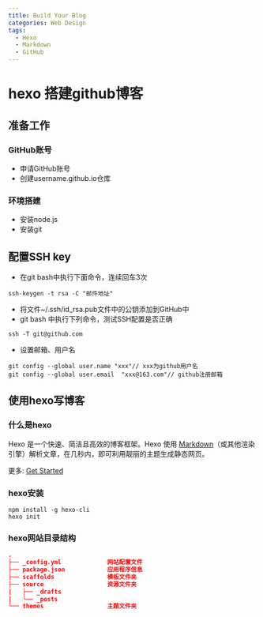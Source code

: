 ```yaml
---
title: Build Your Blog
categories: Web Design
tags:
  - Hexo
  - Markdown
  - GitHub
---
```


# hexo 搭建github博客

## 准备工作

### GitHub账号

* 申请GitHub账号
* 创建username.github.io仓库

### 环境搭建

* 安装node.js
* 安装git

## 配置SSH key

* 在git bash中执行下面命令，连续回车3次

```shell
ssh-keygen -t rsa -C "邮件地址"
```
* 将文件~/.ssh/id\_rsa.pub文件中的公钥添加到GitHub中
* git bash 中执行下列命令，测试SSH配置是否正确

```shell
ssh -T git@github.com
```
* 设置邮箱、用户名

```shell
git config --global user.name "xxx"// xxx为github用户名
git config --global user.email  "xxx@163.com"// github注册邮箱
```
## 使用hexo写博客

### 什么是hexo

Hexo 是一个快速、简洁且高效的博客框架。Hexo 使用 [Markdown](http://daringfireball.net/projects/markdown/)（或其他渲染引擎）解析文章，在几秒内，即可利用靓丽的主题生成静态网页。

更多: [Get Started](https://hexo.io/docs/)

### hexo安装

```shell
npm install -g hexo-cli
hexo init
```
### hexo网站目录结构

```json
.
├── _config.yml             网站配置文件 
├── package.json            应用程序信息
├── scaffolds               模板文件夹
├── source                  资源文件夹
|   ├── _drafts
|   └── _posts
└── themes                  主题文件夹
```






